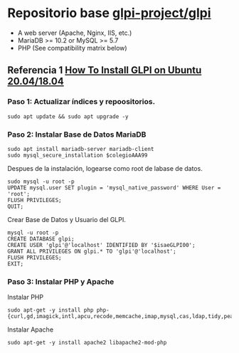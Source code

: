 # Repositorio base [glpi-project/glpi](https://github.com/glpi-project/glpi)

- A web server (Apache, Nginx, IIS, etc.)
- MariaDB >= 10.2 or MySQL >= 5.7
- PHP (See compatibility matrix below)

## Referencia 1 [How To Install GLPI on Ubuntu 20.04/18.04](https://computingforgeeks.com/how-to-install-glpi-on-ubuntu-linux/)

### Paso 1: Actualizar índices y repoositorios.
    
    sudo apt update && sudo apt upgrade -y

### Paso 2: Instalar Base de Datos MariaDB

    sudo apt install mariadb-server mariadb-client
    sudo mysql_secure_installation $colegioAAA99

Despues de la instalación, logearse como root de labase de datos.

    sudo mysql -u root -p
    UPDATE mysql.user SET plugin = 'mysql_native_password' WHERE User = 'root';
    FLUSH PRIVILEGES;
    QUIT;
    
Crear Base de Datos y Usuario del GLPI.

    mysql -u root -p
    CREATE DATABASE glpi;
    CREATE USER 'glpi'@'localhost' IDENTIFIED BY '$isaeGLPI00';
    GRANT ALL PRIVILEGES ON glpi.* TO 'glpi'@'localhost';
    FLUSH PRIVILEGES;
    EXIT;    

### Paso 3: Instalar PHP y Apache

Instalar PHP

    sudo apt-get -y install php php-{curl,gd,imagick,intl,apcu,recode,memcache,imap,mysql,cas,ldap,tidy,pear,xmlrpc,pspell,gettext,mbstring,json,iconv,xml,gd,xsl}

Instalar Apache  
    
    sudo apt-get -y install apache2 libapache2-mod-php



